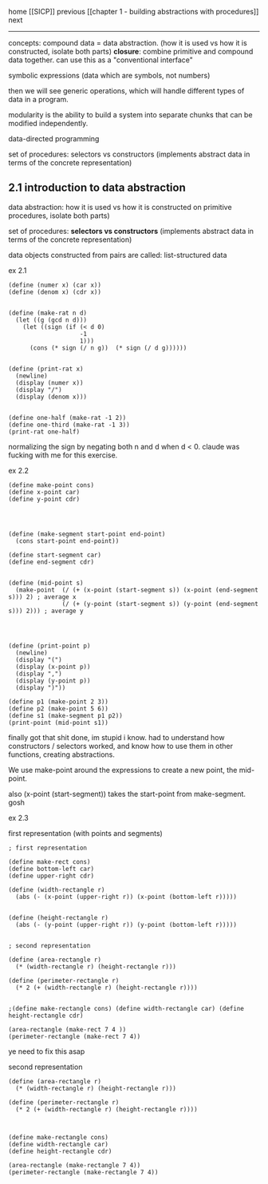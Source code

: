 home [[SICP]]
previous [[chapter 1 - building abstractions with procedures]]
next

----

concepts: compound data = data abstraction. (how it is used vs how it is constructed, isolate both parts)
**closure**: combine primitive and compound data together. can use this as a "conventional interface"

symbolic expressions (data which are symbols, not numbers)

then we will see generic operations, which will handle different types of data in a program. 

modularity is the ability to build a system into separate chunks that can be modified independently. 

data-directed programming

set of procedures: selectors vs constructors (implements abstract data in terms of the concrete representation)


## 2.1 introduction to data abstraction 

data abstraction: how it is used vs how it is constructed on primitive procedures, isolate both parts)

set of procedures: **selectors vs constructors** (implements abstract data in terms of the concrete representation)

data objects constructed from pairs are called: list-structured data


ex 2.1

```
(define (numer x) (car x))
(define (denom x) (cdr x))


(define (make-rat n d)
  (let ((g (gcd n d)))
    (let ((sign (if (< d 0)
                    -1
                    1)))
      (cons (* sign (/ n g))  (* sign (/ d g))))))


(define (print-rat x)
  (newline)
  (display (numer x))
  (display "/")
  (display (denom x)))


(define one-half (make-rat -1 2))
(define one-third (make-rat -1 3))
(print-rat one-half)

```

normalizing the sign by negating both n and d when d < 0. claude was fucking with me for this exercise.

ex 2.2 

```
(define make-point cons)
(define x-point car)
(define y-point cdr)




(define (make-segment start-point end-point)
  (cons start-point end-point))

(define start-segment car)
(define end-segment cdr)


(define (mid-point s)
  (make-point  (/ (+ (x-point (start-segment s)) (x-point (end-segment s))) 2) ; average x
               (/ (+ (y-point (start-segment s)) (y-point (end-segment s))) 2))) ; average y




(define (print-point p)
  (newline)
  (display "(")
  (display (x-point p))
  (display ",")
  (display (y-point p))
  (display ")"))

(define p1 (make-point 2 3))
(define p2 (make-point 5 6))
(define s1 (make-segment p1 p2))
(print-point (mid-point s1))
```

finally got that shit done, im stupid i know. 
had to understand how constructors / selectors worked, and know how to use them in other functions, creating abstractions. 

We use make-point around the expressions to create a new point, the mid-point.

also 
(x-point (start-segment)) takes the start-point from make-segment. gosh


ex 2.3

first representation (with points and segments)

```
; first representation

(define make-rect cons)
(define bottom-left car)
(define upper-right cdr)

(define (width-rectangle r)
  (abs (- (x-point (upper-right r)) (x-point (bottom-left r)))))


(define (height-rectangle r)
  (abs (- (y-point (upper-right r)) (y-point (bottom-left r)))))


; second representation

(define (area-rectangle r)
  (* (width-rectangle r) (height-rectangle r)))

(define (perimeter-rectangle r)
  (* 2 (+ (width-rectangle r) (height-rectangle r))))


;(define make-rectangle cons) (define width-rectangle car) (define height-rectangle cdr)

(area-rectangle (make-rect 7 4 ))
(perimeter-rectangle (make-rect 7 4))

```

ye need to fix this asap

second representation
```
(define (area-rectangle r)
  (* (width-rectangle r) (height-rectangle r)))

(define (perimeter-rectangle r)
  (* 2 (+ (width-rectangle r) (height-rectangle r))))



(define make-rectangle cons)
(define width-rectangle car)
(define height-rectangle cdr)

(area-rectangle (make-rectangle 7 4))
(perimeter-rectangle (make-rectangle 7 4))

```